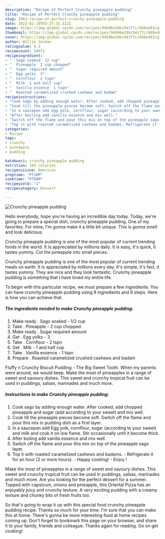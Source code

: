 ```yaml
---
description: "Recipe of Perfect Crunchy pineapple pudding"
title: "Recipe of Perfect Crunchy pineapple pudding"
slug: 1063-recipe-of-perfect-crunchy-pineapple-pudding
date: 2022-02-10T03:37:33.512Z
image: https://img-global.cpcdn.com/recipes/94b96e28bc941f7c/680x482cq70/crunchy-pineapple-pudding-recipe-main-photo.jpg
thumbnail: https://img-global.cpcdn.com/recipes/94b96e28bc941f7c/680x482cq70/crunchy-pineapple-pudding-recipe-main-photo.jpg
cover: https://img-global.cpcdn.com/recipes/94b96e28bc941f7c/680x482cq70/crunchy-pineapple-pudding-recipe-main-photo.jpg
author: Willie Jordan
ratingvalue: 4.3
reviewcount: 34871
recipeingredient:
- "  Sago soaked  12 cup"
- "  Pineapple  2 cup chopped"
- "  Sugar required amount"
- "  Egg yolks  3"
- "  Cornflour  2 tspn"
- "  Milk  1 and half cup"
- "  Vanilla essence  1 tspn"
- "  Roasted caramelized crushed cashews and badam"
recipeinstructions:
- "Cook sago by adding enough water. After cooked, add chopped pineapple and sugar (add according to your sweet) and mix well."
- "Cook till the pineapple pieces become soft. Switch off the flame and pour this mix in pudding dish as a first layer."
- "In a saucepan add Egg yolk, cornflour, sugar (according to your sweet) and milk and cook it on low flame. Stir occasionally until it become thick."
- "After boiling add vanilla essence and mix well."
- "Switch off the flame and pour this mix on top of the pineapple sago layer."
- "Top it with roasted caramelized cashews and badams. Refrigerate it for an hour (2 or more hours). Happy cooking! Enjoy !"
categories:
- Recipe
tags:
- crunchy
- pineapple
- pudding

katakunci: crunchy pineapple pudding 
nutrition: 194 calories
recipecuisine: American
preptime: "PT16M"
cooktime: "PT56M"
recipeyield: "1"
recipecategory: Dessert

---
```



![Crunchy pineapple pudding](https://img-global.cpcdn.com/recipes/94b96e28bc941f7c/680x482cq70/crunchy-pineapple-pudding-recipe-main-photo.jpg)

Hello everybody, hope you're having an incredible day today. Today, we're going to prepare a special dish, crunchy pineapple pudding. One of my favorites. For mine, I'm gonna make it a little bit unique. This is gonna smell and look delicious.

Crunchy pineapple pudding is one of the most popular of current trending foods in the world. It is appreciated by millions daily. It is easy, it&#39;s quick, it tastes yummy. Cut the pineapple into small pieces.

Crunchy pineapple pudding is one of the most popular of current trending meals on earth. It is appreciated by millions every day. It's simple, it's fast, it tastes yummy. They are nice and they look fantastic. Crunchy pineapple pudding is something that I have loved my entire life.


To begin with this particular recipe, we must prepare a few ingredients. You can have crunchy pineapple pudding using 8 ingredients and 6 steps. Here is how you can achieve that.

<!--inarticleads1-->

##### The ingredients needed to make Crunchy pineapple pudding:

1. Make ready  . Sago soaked - 1/2 cup
1. Take  . Pineapple - 2 cup chopped
1. Make ready  . Sugar required amount
1. Get  . Egg yolks - 3
1. Take  . Cornflour - 2 tspn
1. Get  . Milk - 1 and half cup
1. Take  . Vanilla essence - 1 tspn
1. Prepare  . Roasted caramelized crushed cashews and badam


Fluffy n Crunchy Biscuit Pudding - The Big Sweet Tooth. When my parents were around, we would keep. Make the most of pineapples in a range of sweet and savoury dishes. This sweet and crunchy tropical fruit can be used in puddings, salsas, marinades and much more. 

<!--inarticleads2-->

##### Instructions to make Crunchy pineapple pudding:

1. Cook sago by adding enough water. After cooked, add chopped pineapple and sugar (add according to your sweet) and mix well.
1. Cook till the pineapple pieces become soft. Switch off the flame and pour this mix in pudding dish as a first layer.
1. In a saucepan add Egg yolk, cornflour, sugar (according to your sweet) and milk and cook it on low flame. Stir occasionally until it become thick.
1. After boiling add vanilla essence and mix well.
1. Switch off the flame and pour this mix on top of the pineapple sago layer.
1. Top it with roasted caramelized cashews and badams. - Refrigerate it for an hour (2 or more hours). - Happy cooking! - Enjoy !


Make the most of pineapples in a range of sweet and savoury dishes. This sweet and crunchy tropical fruit can be used in puddings, salsas, marinades and much more. Are you looking for the perfect dessert for a summer. Topped with capsicum, onions and pineapple, this Oriental Pizza has an enjoyably juicy and crunchy texture. A very exciting pudding with a creamy texture and chunky bits of fresh fruits too. 

So that's going to wrap it up with this special food crunchy pineapple pudding recipe. Thanks so much for your time. I'm sure that you can make this at home. There's gonna be more interesting food at home recipes coming up. Don't forget to bookmark this page on your browser, and share it to your family, friends and colleague. Thanks again for reading. Go on get cooking!
